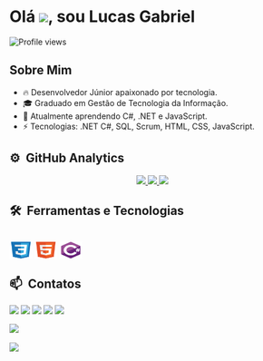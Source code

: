 <h1 align="left">Olá <img src="https://raw.githubusercontent.com/kaueMarques/kaueMarques/master/hi.gif" height="30px">, sou Lucas Gabriel</h1>
<p align="left">
  <img src="https://komarev.com/ghpvc/?username=Lucasgabrielferreira&color=yellow" alt="Profile views" />
</p>

## Sobre Mim

- 🔥 Desenvolvedor Júnior apaixonado por tecnologia.
- 🎓 Graduado em Gestão de Tecnologia da Informação.
- 🌱 Atualmente aprendendo C#, .NET e JavaScript.
- ⚡ Tecnologias: .NET C#, SQL, Scrum, HTML, CSS, JavaScript.

## ⚙️ &nbsp;GitHub Analytics

<div align="center">
  <a href="https://github.com/Lucasgabrielferreira">
    <img height="180em" src="https://github-readme-stats.vercel.app/api?username=Lucasgabrielferreira&theme=transparent&bg_color=000&border_color=30A3DC&show_icons=true&icon_color=30A3DC&title_color=CE00CA&text_color=FFF"/>
    <img height="180em" src="https://github-readme-stats-git-masterrstaa-rickstaa.vercel.app/api/top-langs/?username=Lucasgabrielferreira&layout=compact&bg_color=000&border_color=30A3DC&title_color=CE00CA&text_color=FFF"/>
    <img height="180em" src="https://streak-stats.demolab.com/?user=Lucasgabrielferreira&theme=bear&background=000&border=30A3DC&dates=FFF)](https://git.io/streak-stats"/>
  </a>
</div>

## 🛠️ &nbsp;Ferramentas e Tecnologias

<div style="display: inline_block"><br>
  <img align="center" alt="Lucas-CSS" height="30" width="40" src="https://raw.githubusercontent.com/devicons/devicon/master/icons/css3/css3-original.svg">
  <img align="center" alt="Lucas-HTML" height="30" width="40" src="https://raw.githubusercontent.com/devicons/devicon/master/icons/html5/html5-original.svg">
  <img align="center" alt="Lucas-Csharp" height="30" width="40" src="https://raw.githubusercontent.com/devicons/devicon/master/icons/csharp/csharp-original.svg">
</div>
  
## 📫 &nbsp;Contatos

<div> 
  <a href="https://web.dio.me/users/lg139826065?tab=skills" target="_blank"><img src="https://img.shields.io/badge/-Meu%20Perfil%20na%20DIO-000000?style=for-the-badge&logoColor=30A3DC" target="_blank"></a>
  <a href="https://www.instagram.com/lucas.d_oficial/" target="_blank"><img src="https://img.shields.io/badge/-Instagram-%23E4405F?style=for-the-badge&logo=instagram&logoColor=white" target="_blank"></a>
  <a href="https://discord.com/channels/894387895291478048/894387895727710288" target="_blank"><img src="https://img.shields.io/badge/Discord-7289DA?style=for-the-badge&logo=discord&logoColor=white" target="_blank"></a>
  <a href="mailto:lg139826065@gmail.com"><img src="https://img.shields.io/badge/-Gmail-%23333?style=for-the-badge&logo=gmail&logoColor=white" target="_blank"></a>
  <a href="https://www.linkedin.com/in/lucas-gabriel-ferreira-3907611a1/" target="_blank"><img src="https://img.shields.io/badge/-LinkedIn-%230077B5?style=for-the-badge&logo=linkedin&logoColor=white" target="_blank"></a> 
</div>

[![](https://fastly.jsdelivr.net/gh/WorldHim/worldhim@output/github-snake.svg)](https://github.com/WorldHim)

![](https://fastly.jsdelivr.net/gh/WorldHim/worldhim@main/assets/bottom.svg)
